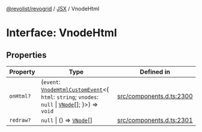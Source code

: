 [@revolist/revogrid](README.md) / [JSX](Namespace.JSX.md) / VnodeHtml

# Interface: VnodeHtml

## Properties

| Property | Type | Defined in |
| ------ | ------ | ------ |
| `onHtml?` | (`event`: [`VnodeHtmlCustomEvent`](Interface.VnodeHtmlCustomEvent.md)\<\{ `html`: `string`; `vnodes`: `null` \| [`VNode`](Interface.VNode.md)[]; \}\>) => `void` | [src/components.d.ts:2300](https://github.com/revolist/revogrid/blob/13653d8ee505d63a363463d1b61354eec56320a1/src/components.d.ts#L2300) |
| `redraw?` | `null` \| () => [`VNode`](Interface.VNode.md)[] | [src/components.d.ts:2301](https://github.com/revolist/revogrid/blob/13653d8ee505d63a363463d1b61354eec56320a1/src/components.d.ts#L2301) |
